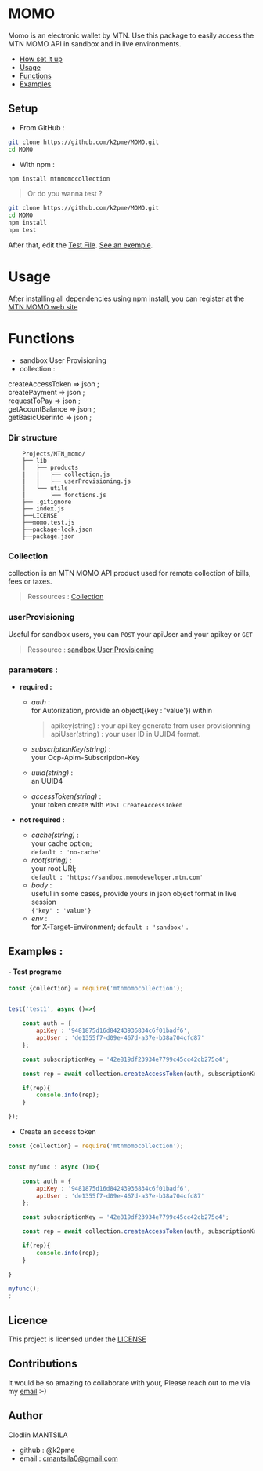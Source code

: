 # MOMO

Momo is an electronic wallet by MTN. Use this package to easily access the MTN MOMO API in sandbox and in live environments.     


- [How set it up](#setup)
- [Usage](#usage)
- [Functions](#mains-functions)
- [Examples](#examples)


## Setup

- From GitHub :
```bash
git clone https://github.com/k2pme/MOMO.git   
cd MOMO    
```
        

- With npm :
```bash
npm install mtnmomocollection
```
>Or do you wanna test ?   

```bash
git clone https://github.com/k2pme/MOMO.git   
cd MOMO 
npm install
npm test 
```   
After that, edit the [Test File](./momo.test.js).
[See an exemple](#test-programe).

# Usage 

After installing all dependencies using npm install, you can register at the [MTN MOMO web site](https://momodeveloper.mtn.com/)

# Functions

- sandbox User Provisioning  
- collection :     

createAccessToken => json ;  
createPayment => json ;    
requestToPay => json ;  
getAcountBalance => json ;  
getBasicUserinfo => json ;  



###     Dir structure

        Projects/MTN_momo/
        ├── lib
        │   ├── products
        |   |   ├── collection.js
        |   |   ├── userProvisioning.js
        │   └── utils
        |       ├── fonctions.js
        ├── .gitignore
        ├── index.js
        ├──LICENSE
        ├──momo.test.js
        ├──package-lock.json
        ├──package.json 

###   Collection

collection is an MTN MOMO API product used for remote collection of bills, fees or taxes.  
> Ressources : [Collection](https://momodeveloper.mtn.com/API-collections#api=collection)

###     userProvisioning 
Useful for sandbox  users, you can ``POST`` your apiUser and your apikey or ``GET``
>Ressource : [sandbox User Provisioning](https://momodeveloper.mtn.com/API-collections#api=sandbox-provisioning-api&operation=post-v1_0-apiuser)
        

###   parameters :
- **required :**  
    * *auth* :   
        for Autorization, provide an object({key : 'value'}) within  
        >   apikey(string) : your api key generate from user provisionning  
            apiUser(string) : your user ID in UUID4 format.  

    * *subscriptionKey(string)* :    
        your Ocp-Apim-Subscription-Key  
    * *uuid(string)* :   
        an UUID4  
    * *accessToken(string)* :   
        your token create with ``POST CreateAccessToken``   

- **not required :**  
    * *cache(string)* :   
        your cache option;   
        ``default : 'no-cache'``  
    * *root(string)* :   
        your root URI;  
        ``default : 'https://sandbox.momodeveloper.mtn.com'``    
    * *body* :   
        useful in some cases, provide yours in json object format in live session   
        ``{'key' : 'value'}``   
    * *env* :   
        for X-Target-Environment;
        ``default : 'sandbox'``  .




## Examples :

#### - Test programe 
```javascript
const {collection} = require('mtnmomocollection');


test('test1', async ()=>{

    const auth = {
        apiKey : '9481875d16d84243936834c6f01badf6', 
        apiUser : 'de1355f7-d09e-467d-a37e-b38a704cfd87'
    };

    const subscriptionKey = '42e819df23934e7799c45cc42cb275c4';

    const rep = await collection.createAccessToken(auth, subscriptionKey);

    if(rep){
        console.info(rep);
    }

});
```
- Create an access token
```javascript
const {collection} = require('mtnmomocollection');


const myfunc : async ()=>{

    const auth = {
        apiKey : '9481875d16d84243936834c6f01badf6', 
        apiUser : 'de1355f7-d09e-467d-a37e-b38a704cfd87'
    };

    const subscriptionKey = '42e819df23934e7799c45cc42cb275c4';

    const rep = await collection.createAccessToken(auth, subscriptionKey);

    if(rep){
        console.info(rep);
    }

}

myfunc();
;
```
## Licence   

This project is licensed under the [LICENSE](./LICENSE)

## Contributions 

It would be so amazing to collaborate with your, Please reach out to me via my [email](cmantsila0@gmail.com) :-)

## Author

Clodlin MANTSILA  
* github : @k2pme  
* email : cmantsila0@gmail.com  



